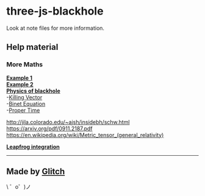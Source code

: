 three-js-blackhole
=======
Look at note files for more information.

Help material
-----------

### More Maths 
[**Example 1**](https://github.com/oseiskar/black-hole)  
[**Example 2**](https://github.com/rantonels/schwarzschild/blob/master/tracer.py)  
[**Physics of blackhole**](http://rantonels.github.io/starless/)  
-[Killing Vector](https://phys.libretexts.org/TextBooks_and_TextMaps/Relativity/Book%3A_General_Relativity_(Crowell)/7%3A_Symmetries/7.1%3A_Killing_Vectors)  
-[Binet Equation](https://en.wikipedia.org/wiki/Binet_equation)  
-[Proper Time]()

http://jila.colorado.edu/~ajsh/insidebh/schw.html  
https://arxiv.org/pdf/0911.2187.pdf  
https://en.wikipedia.org/wiki/Metric_tensor_(general_relativity)  

[**Leapfrog integration**](http://vcg.isti.cnr.it/~tarini/teaching/gamedev2017/03_physics_dynamics.3.pdf)

------------------
Made by [Glitch](https://glitch.com/)
-------------------

\ ゜o゜)ノ

